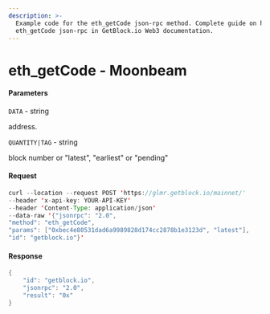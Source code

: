 ```yaml
---
description: >-
  Example code for the eth_getCode json-rpc method. Сomplete guide on how to use
  eth_getCode json-rpc in GetBlock.io Web3 documentation.
---
```


# eth\_getCode - Moonbeam

#### Parameters

`DATA` - string

address.

`QUANTITY|TAG` - string

block number or "latest", "earliest" or "pending"

#### Request

```java
curl --location --request POST 'https://glmr.getblock.io/mainnet/' 
--header 'x-api-key: YOUR-API-KEY' 
--header 'Content-Type: application/json' 
--data-raw '{"jsonrpc": "2.0",
"method": "eth_getCode",
"params": ["0xbec4e80531dad6a9989828d174cc2878b1e3123d", "latest"],
"id": "getblock.io"}'
```

#### Response

```java
{
    "id": "getblock.io",
    "jsonrpc": "2.0",
    "result": "0x"
}
```
